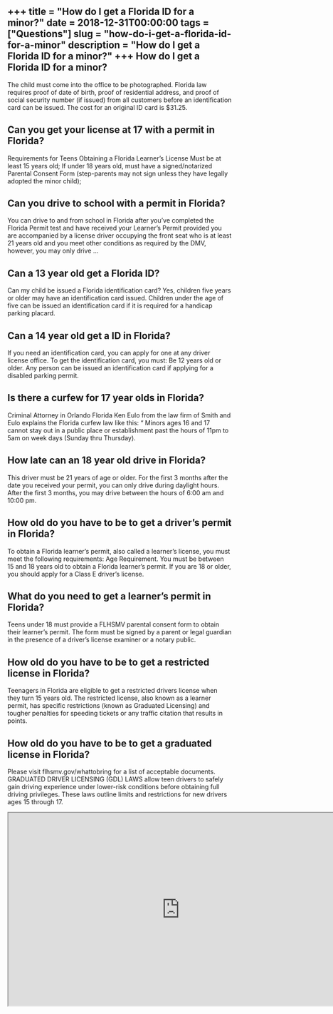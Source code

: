 +++
title = "How do I get a Florida ID for a minor?"
date = 2018-12-31T00:00:00
tags = ["Questions"]
slug = "how-do-i-get-a-florida-id-for-a-minor"
description = "How do I get a Florida ID for a minor?"
+++
How do I get a Florida ID for a minor?
--------------------------------------

The child must come into the office to be photographed. Florida law requires proof of date of birth, proof of residential address, and proof of social security number (if issued) from all customers before an identification card can be issued. The cost for an original ID card is $31.25.

Can you get your license at 17 with a permit in Florida?
--------------------------------------------------------

Requirements for Teens Obtaining a Florida Learner’s License Must be at least 15 years old; If under 18 years old, must have a signed/notarized Parental Consent Form (step-parents may not sign unless they have legally adopted the minor child);

Can you drive to school with a permit in Florida?
-------------------------------------------------

You can drive to and from school in Florida after you’ve completed the Florida Permit test and have received your Learner’s Permit provided you are accompanied by a license driver occupying the front seat who is at least 21 years old and you meet other conditions as required by the DMV, however, you may only drive …

Can a 13 year old get a Florida ID?
-----------------------------------

Can my child be issued a Florida identification card? Yes, children five years or older may have an identification card issued. Children under the age of five can be issued an identification card if it is required for a handicap parking placard.

Can a 14 year old get a ID in Florida?
--------------------------------------

If you need an identification card, you can apply for one at any driver license office. To get the identification card, you must: Be 12 years old or older. Any person can be issued an identification card if applying for a disabled parking permit.

Is there a curfew for 17 year olds in Florida?
----------------------------------------------

Criminal Attorney in Orlando Florida Ken Eulo from the law firm of Smith and Eulo explains the Florida curfew law like this: “ Minors ages 16 and 17 cannot stay out in a public place or establishment past the hours of 11pm to 5am on week days (Sunday thru Thursday).

How late can an 18 year old drive in Florida?
---------------------------------------------

This driver must be 21 years of age or older. For the first 3 months after the date you received your permit, you can only drive during daylight hours. After the first 3 months, you may drive between the hours of 6:00 am and 10:00 pm.

How old do you have to be to get a driver’s permit in Florida?
--------------------------------------------------------------

To obtain a Florida learner’s permit, also called a learner’s license, you must meet the following requirements: Age Requirement. You must be between 15 and 18 years old to obtain a Florida learner’s permit. If you are 18 or older, you should apply for a Class E driver’s license.

What do you need to get a learner’s permit in Florida?
------------------------------------------------------

Teens under 18 must provide a FLHSMV parental consent form to obtain their learner’s permit. The form must be signed by a parent or legal guardian in the presence of a driver’s license examiner or a notary public.

How old do you have to be to get a restricted license in Florida?
-----------------------------------------------------------------

Teenagers in Florida are eligible to get a restricted drivers license when they turn 15 years old. The restricted license, also known as a learner permit, has specific restrictions (known as Graduated Licensing) and tougher penalties for speeding tickets or any traffic citation that results in points.

How old do you have to be to get a graduated license in Florida?
----------------------------------------------------------------

Please visit flhsmv.gov/whattobring for a list of acceptable documents. GRADUATED DRIVER LICENSING (GDL) LAWS ­allow teen drivers to safely gain driving experience under lower-risk conditions before obtaining full driving privileges. These laws outline limits and restrictions for new drivers ages 15 through 17.

<iframe allow="accelerometer; autoplay; clipboard-write; encrypted-media; gyroscope; picture-in-picture" allowfullscreen="" class="__youtube_prefs__  epyt-is-override  no-lazyload" data-no-lazy="1" data-origheight="433" data-origwidth="770" data-skipgform_ajax_framebjll="" height="433" id="_ytid_26827" loading="lazy" src="https://www.youtube.com/embed/PFJfIiSA2a8?enablejsapi=1&autoplay=0&cc_load_policy=0&cc_lang_pref=&iv_load_policy=1&loop=0&modestbranding=0&rel=1&fs=1&playsinline=0&autohide=2&theme=dark&color=red&controls=1&" title="YouTube player" width="770"></iframe>